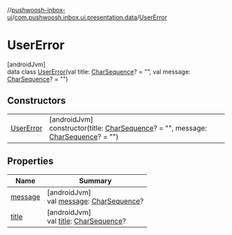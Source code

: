 //[pushwoosh-inbox-ui](../../../index.md)/[com.pushwoosh.inbox.ui.presentation.data](../index.md)/[UserError](index.md)

# UserError

[androidJvm]\
data class [UserError](index.md)(val title: [CharSequence](https://kotlinlang.org/api/latest/jvm/stdlib/kotlin-stdlib/kotlin/-char-sequence/index.html)? = &quot;&quot;, val message: [CharSequence](https://kotlinlang.org/api/latest/jvm/stdlib/kotlin-stdlib/kotlin/-char-sequence/index.html)? = &quot;&quot;)

## Constructors

| | |
|---|---|
| [UserError](-user-error.md) | [androidJvm]<br>constructor(title: [CharSequence](https://kotlinlang.org/api/latest/jvm/stdlib/kotlin-stdlib/kotlin/-char-sequence/index.html)? = &quot;&quot;, message: [CharSequence](https://kotlinlang.org/api/latest/jvm/stdlib/kotlin-stdlib/kotlin/-char-sequence/index.html)? = &quot;&quot;) |

## Properties

| Name | Summary |
|---|---|
| [message](message.md) | [androidJvm]<br>val [message](message.md): [CharSequence](https://kotlinlang.org/api/latest/jvm/stdlib/kotlin-stdlib/kotlin/-char-sequence/index.html)? |
| [title](title.md) | [androidJvm]<br>val [title](title.md): [CharSequence](https://kotlinlang.org/api/latest/jvm/stdlib/kotlin-stdlib/kotlin/-char-sequence/index.html)? |
